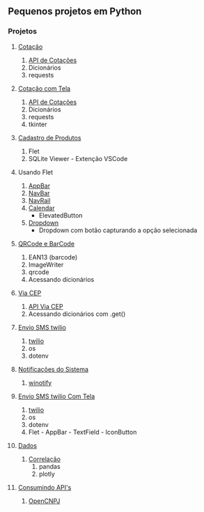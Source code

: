 ## Pequenos projetos em Python

### Projetos
1. [Cotação](https://github.com/rdilimas/small-python-projects/tree/main/01%20-%20Cota%C3%A7%C3%A3o)
    1. [API de Cotações](https://docs.awesomeapi.com.br/api-de-moedas)
    2. Dicionários
    3. requests

2. [Cotação com Tela](https://github.com/rdilimas/small-python-projects/tree/main/02%20-%20Cora%C3%A7%C3%A3o%20com%20Tela)
    1. [API de Cotações](https://docs.awesomeapi.com.br/api-de-moedas)
    2. Dicionários
    3. requests    
    4. tkinter

3. [Cadastro de Produtos](https://github.com/rdilimas/small-python-projects/tree/main/03%20-%20Cadastro%20de%20produtos%20com%20Flet)
    1. Flet
    2. SQLite Viewer - Extenção VSCode

4. Usando Flet
    1. [AppBar](https://github.com/rdilimas/small-python-projects/tree/main/04%20-%20Aplica%C3%A7%C3%B5es%20Flet/01%20-%20AppBar)
    2. [NavBar](https://github.com/rdilimas/small-python-projects/tree/main/04%20-%20Aplica%C3%A7%C3%B5es%20Flet/02%20-%20NavBar)
    3. [NavRail](https://github.com/rdilimas/small-python-projects/tree/main/04%20-%20Aplica%C3%A7%C3%B5es%20Flet/03%20-%20NavRail)
    3. [Calendar](https://github.com/rdilimas/small-python-projects/tree/main/04%20-%20Aplica%C3%A7%C3%B5es%20Flet/04%20-%20Calendario)
        - ElevatedButton
    4. [Dropdown](https://github.com/rdilimas/small-python-projects/tree/main/04%20-%20Aplica%C3%A7%C3%B5es%20Flet/05%20-%20Dropdown)
        - Dropdown com botão capturando a opção selecionada

5. [QRCode e BarCode](https://github.com/rdilimas/small-python-projects/tree/main/05%20-%20QRCode%20e%20BarCode)  
    1. EAN13 (barcode)  
    2. ImageWriter  
    3. qrcode 
    4. Acessando dicionários
    
6. [Via CEP](https://github.com/rdilimas/small-python-projects/tree/main/06%20-%20ViaCEP)  
    1. [API Via CEP](https://viacep.com.br/) 
    2. Acessando dicionários com .get()  

7. [Envio SMS twilio](https://github.com/rdilimas/small-python-projects/tree/main/07%20-%20EnvioSMS)  
    1. [twilio](https://www.twilio.com/pt-br/messaging/channels/sms)  
    2. os
    3. dotenv

8. [Notificações do Sistema](https://github.com/rdilimas/small-python-projects/tree/main/08%20-%20Notifica%C3%A7%C3%A3o%20do%20Sistema) 
    1. [winotify](https://pypi.org/project/winotify/)  
  
9. [Envio SMS twilio Com Tela](https://github.com/rdilimas/small-python-projects/tree/main/09%20-%20Envio%20SMS%20com%20Tela)  
    1. [twilio](https://www.twilio.com/pt-br/messaging/channels/sms)  
    2. os
    3. dotenv
    4. Flet - AppBar - TextField - IconButton

10. [Dados](https://github.com/rdilimas/small-python-projects/tree/main/10%20-%20Dados)
    1. [Correlação](https://github.com/rdilimas/small-python-projects/tree/main/10%20-%20Dados/01%20-%20Correlacao%20com%20Plotly)
        1. pandas
        2. plotly
  
11. [Consumindo API's](https://github.com/rdilimas/small-python-projects/tree/main/11%20-%20Consumindo%20API's)
    1. [OpenCNPJ](https://github.com/rdilimas/small-python-projects/tree/main/11%20-%20Consumindo%20API's/01%20-%20OpenCNPJ)
